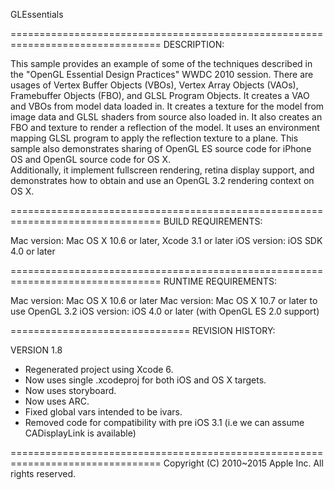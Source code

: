 GLEssentials

================================================================================
DESCRIPTION:

This sample provides an example of some of the techniques described in the 
"OpenGL Essential Design Practices" WWDC 2010 session.  There are usages of 
Vertex Buffer Objects (VBOs), Vertex Array Objects (VAOs),  Framebuffer Objects 
(FBO), and GLSL Program Objects.  It creates a VAO and VBOs from model data 
loaded in.  It creates a texture for the model from image data and GLSL shaders 
from source also loaded in.   It also creates an FBO and texture to render a 
reflection of the model.  It uses an environment mapping GLSL program to apply 
the reflection texture to a plane.  This sample also demonstrates sharing of 
OpenGL ES source code for iPhone OS and OpenGL source code for OS X.  
Additionally, it implement fullscreen rendering, retina display support, and
demonstrates how to obtain and use an OpenGL 3.2 rendering context on OS X.

================================================================================
BUILD REQUIREMENTS:

Mac version: Mac OS X 10.6 or later, Xcode 3.1 or later
iOS version: iOS SDK 4.0 or later

================================================================================
RUNTIME REQUIREMENTS:

Mac version: Mac OS X 10.6 or later
Mac version: Mac OS X 10.7 or later to use OpenGL 3.2
iOS version: iOS 4.0 or later (with OpenGL ES 2.0 support) 

===============================
REVISION HISTORY: 

VERSION 1.8
- Regenerated project using Xcode 6.  
- Now uses  single .xcodeproj for both iOS and OS X targets.
- Now uses storyboard.
- Now uses ARC.
- Fixed global vars intended to be ivars.
- Removed code for compatibility with pre iOS 3.1 (i.e we can assume CADisplayLink is available)

================================================================================
Copyright (C) 2010~2015 Apple Inc. All rights reserved.
